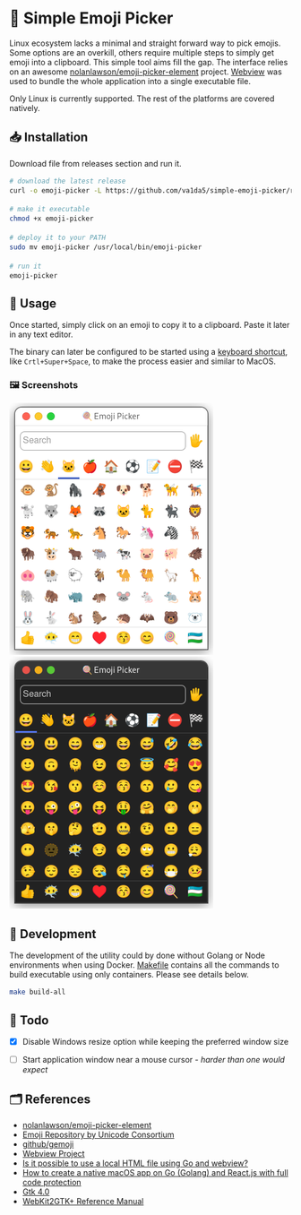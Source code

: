 # 🍭 Simple Emoji Picker

Linux ecosystem lacks a minimal and straight forward way to pick emojis. Some options are an overkill, others require multiple steps to simply get emoji into a clipboard. This simple tool aims fill the gap. The interface relies on an awesome [nolanlawson/emoji-picker-element](https://github.com/nolanlawson/emoji-picker-element) project. [Webview](https://github.com/webview/webview) was used to bundle the whole application into a single executable file.

Only Linux is currently supported. The rest of the platforms are covered natively.

## 📥️ Installation

Download file from releases section and run it.

```bash
# download the latest release
curl -o emoji-picker -L https://github.com/va1da5/simple-emoji-picker/releases/download/v0.0.2/emoji-picker

# make it executable
chmod +x emoji-picker

# deploy it to your PATH
sudo mv emoji-picker /usr/local/bin/emoji-picker

# run it
emoji-picker
```

## 🤗 Usage

Once started, simply click on an emoji to copy it to a clipboard. Paste it later in any text editor.

The binary can later be configured to be started using a [keyboard shortcut](https://docs.fedoraproject.org/en-US/quick-docs/proc_setting-key-shortcut/), like `Crtl+Super+Space`, to make the process easier and similar to MacOS.


### 🖼️ Screenshots

![Light](./imgs/light.png)
![Dark](./imgs/dark.png)


## 🧮 Development

The development of the utility could by done without Golang or Node environments when using Docker. [Makefile](./Makefile) contains all the commands to build executable using only containers. Please see details below.

```bash
make build-all
```

## 📝 Todo

- [x] Disable Windows resize option while keeping the preferred window size
- [ ] Start application window near a mouse cursor - *harder than one would expect*


## 🗂️ References

- [nolanlawson/emoji-picker-element](https://github.com/nolanlawson/emoji-picker-element)
- [Emoji Repository by Unicode Consortium](https://unicode.org/Public/emoji/)
- [github/gemoji](https://github.com/github/gemoji)
- [Webview Project](https://github.com/webview/webview)
- [Is it possible to use a local HTML file using Go and webview?](https://stackoverflow.com/questions/66813122/is-it-possible-to-use-a-local-html-file-using-go-and-webview)
- [How to create a native macOS app on Go (Golang) and React.js with full code protection](https://dev.to/koddr/how-to-create-a-native-macos-app-on-go-golang-and-react-js-with-full-code-protection-part-1-463k)
- [Gtk 4.0](https://docs.gtk.org/gtk4/index.html)
- [WebKit2GTK+ Reference Manual](https://webkitgtk.org/reference/webkit2gtk/1.7.3/index.html)
